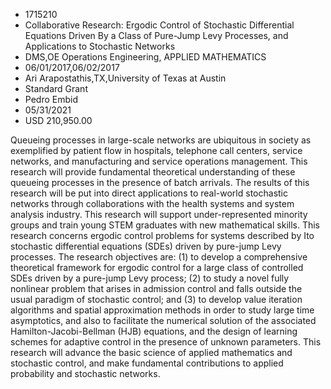 
* 1715210
* Collaborative Research: Ergodic Control of Stochastic Differential Equations Driven By a Class of Pure-Jump Levy Processes, and Applications to Stochastic Networks
* DMS,OE Operations Engineering, APPLIED MATHEMATICS
* 06/01/2017,06/02/2017
* Ari Arapostathis,TX,University of Texas at Austin
* Standard Grant
* Pedro Embid
* 05/31/2021
* USD 210,950.00

Queueing processes in large-scale networks are ubiquitous in society as
exemplified by patient flow in hospitals, telephone call centers, service
networks, and manufacturing and service operations management. This research
will provide fundamental theoretical understanding of these queueing processes
in the presence of batch arrivals. The results of this research will be put into
direct applications to real-world stochastic networks through collaborations
with the health systems and system analysis industry. This research will support
under-represented minority groups and train young STEM graduates with new
mathematical skills. This research concerns ergodic control problems for systems
described by Ito stochastic differential equations (SDEs) driven by pure-jump
Levy processes. The research objectives are: (1) to develop a comprehensive
theoretical framework for ergodic control for a large class of controlled SDEs
driven by a pure-jump Levy process; (2) to study a novel fully nonlinear problem
that arises in admission control and falls outside the usual paradigm of
stochastic control; and (3) to develop value iteration algorithms and spatial
approximation methods in order to study large time asymptotics, and also to
facilitate the numerical solution of the associated Hamilton-Jacobi-Bellman
(HJB) equations, and the design of learning schemes for adaptive control in the
presence of unknown parameters. This research will advance the basic science of
applied mathematics and stochastic control, and make fundamental contributions
to applied probability and stochastic networks.
